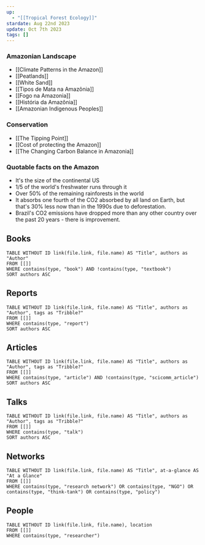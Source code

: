 ```yaml
---
up:
  - "[[Tropical Forest Ecology]]"
stardate: Aug 22nd 2023
update: Oct 7th 2023
tags: []
---
```

### Amazonian Landscape
- [[Climate Patterns in the Amazon]]
- [[Peatlands]]
- [[White Sand]]
- [[Tipos de Mata na Amazônia]]
- [[Fogo na Amazonia]]
- [[História da Amazônia]]
- [[Amazonian Indigenous Peoples]]

### Conservation
- [[The Tipping Point]]
- [[Cost of protecting the Amazon]]
- [[The Changing Carbon Balance in Amazonia]]

### Quotable facts on the Amazon
- It's the size of the continental US
- 1/5 of the world's freshwater runs through it
- Over 50% of the remaining rainforests in the world
- It absorbs one fourth of the CO2 absorbed by all land on Earth, but that's 30% less now than in the 1990s due to deforestation.
- Brazil's CO2 emissions have dropped more than any other country over the past 20 years - there is improvement.

## Books
```dataview
TABLE WITHOUT ID link(file.link, file.name) AS "Title", authors as "Author"
FROM [[]]
WHERE contains(type, "book") AND !contains(type, "textbook")
SORT authors ASC
```

## Reports
```dataview
TABLE WITHOUT ID link(file.link, file.name) AS "Title", authors as "Author", tags as "Tribble?"
FROM [[]]
WHERE contains(type, "report")
SORT authors ASC
```

## Articles
```dataview
TABLE WITHOUT ID link(file.link, file.name) AS "Title", authors as "Author", tags as "Tribble?"
FROM [[]]
WHERE contains(type, "article") AND !contains(type, "scicomm_article")
SORT authors ASC
```

## Talks
```dataview
TABLE WITHOUT ID link(file.link, file.name) AS "Title", authors as "Author", tags as "Tribble?"
FROM [[]]
WHERE contains(type, "talk")
SORT authors ASC
```

## Networks

```dataview
TABLE WITHOUT ID link(file.link, file.name) AS "Title", at-a-glance AS "At a Glance"
FROM [[]]
WHERE contains(type, "research network") OR contains(type, "NGO") OR contains(type, "think-tank") OR contains(type, "policy")
```



## People
```dataview
TABLE WITHOUT ID link(file.link, file.name), location
FROM [[]]
WHERE contains(type, "researcher")
```